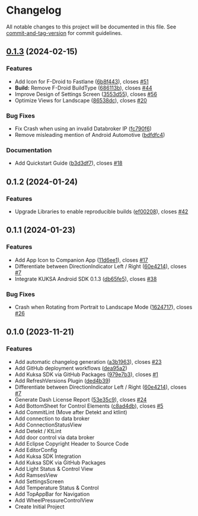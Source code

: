 # Changelog

All notable changes to this project will be documented in this file. See [commit-and-tag-version](https://github.com/absolute-version/commit-and-tag-version) for commit guidelines.

## [0.1.3](https://github.com/eclipse-kuksa/kuksa-android-companion/compare/release/v0.1.2...release/v0.1.3) (2024-02-15)


### Features

* Add Icon for F-Droid to Fastlane ([6b8f443](https://github.com/eclipse-kuksa/kuksa-android-companion/commit/6b8f443f20d9e0dd8a336b686a0c110d8889b87f)), closes [#51](https://github.com/eclipse-kuksa/kuksa-android-companion/issues/51)
* **Build:** Remove F-Droid BuildType ([686113b](https://github.com/eclipse-kuksa/kuksa-android-companion/commit/686113b376edbf2e58599ea053a87c7224b34e21)), closes [#44](https://github.com/eclipse-kuksa/kuksa-android-companion/issues/44)
* Improve Design of Settings Screen ([3553d55](https://github.com/eclipse-kuksa/kuksa-android-companion/commit/3553d554436e6771350f3922db12f3a1c4f1f8a4)), closes [#56](https://github.com/eclipse-kuksa/kuksa-android-companion/issues/56)
* Optimize Views for Landscape ([86538dc](https://github.com/eclipse-kuksa/kuksa-android-companion/commit/86538dcb2e9e3de01c3a75e05d41819ab9cfb51d)), closes [#20](https://github.com/eclipse-kuksa/kuksa-android-companion/issues/20)


### Bug Fixes

* Fix Crash when using an invalid Databroker IP ([fc790f6](https://github.com/eclipse-kuksa/kuksa-android-companion/commit/fc790f62f56eea1ed95f6a7bc31fb8bbb21a5c86))
* Remove misleading mention of Android Automotive ([bdfdfc4](https://github.com/eclipse-kuksa/kuksa-android-companion/commit/bdfdfc44ae41a62ba0f1e6c0bdb7ed1d60c4c310))


### Documentation

* Add Quickstart Guide ([b3d3df7](https://github.com/eclipse-kuksa/kuksa-android-companion/commit/b3d3df75a46530962add1bf8069bade247087699)), closes [#18](https://github.com/eclipse-kuksa/kuksa-android-companion/issues/18)

## 0.1.2 (2024-01-24)


### Features

* Upgrade Libraries to enable reproducible builds ([ef00208](https://github.com/eclipse-kuksa/kuksa-android-companion/commit/ef00208649616e7b7d10336622ec5bde6fa6301d)), closes [#42](https://github.com/eclipse-kuksa/kuksa-android-companion/issues/42)


## 0.1.1 (2024-01-23)


### Features

* Add App Icon to Companion App ([11d6ee1](https://github.com/eclipse-kuksa/kuksa-android-companion/commit/11d6ee171bb5761ee0a3b197cf2c6cfc539eb386)), closes [#17](https://github.com/eclipse-kuksa/kuksa-android-companion/issues/17)
* Differentiate between DirectionIndicator Left / Right ([60e4214](https://github.com/eclipse-kuksa/kuksa-android-companion/commit/60e4214a623c6d27b7f136f5de2a0f8b86a0eae0)), closes [#7](https://github.com/eclipse-kuksa/kuksa-android-companion/issues/7)
* Integrate KUKSA Android SDK 0.1.3 ([db65fe5](https://github.com/eclipse-kuksa/kuksa-android-companion/commit/db65fe5d99af3dac37522337bc642f0f0459b6dc)), closes [#38](https://github.com/eclipse-kuksa/kuksa-android-companion/issues/38)


### Bug Fixes

* Crash when Rotating from Portrait to Landscape Mode ([1624717](https://github.com/eclipse-kuksa/kuksa-android-companion/commit/162471747f126dd3be72eed7c467eebe1941f97d)), closes [#26](https://github.com/eclipse-kuksa/kuksa-android-companion/issues/26)

## 0.1.0 (2023-11-21)


### Features

* Add automatic changelog generation ([a3b1963](https://github.com/eclipse-kuksa/kuksa-android-companion/commit/a3b1963a33780720e9298718ba273be3819ff2f7)), closes [#23](https://github.com/eclipse-kuksa/kuksa-android-companion/issues/23)
* Add GitHub deployment workflows ([dea95a2](https://github.com/eclipse-kuksa/kuksa-android-companion/commit/dea95a2445d3e8d53fe3b48ad40ae98c9095d17d))
* Add Kuksa SDK via GitHub Packages ([979e7b3](https://github.com/eclipse-kuksa/kuksa-android-companion/commit/979e7b3aaba36caa2f19b3009dcf51bcefbb6048)), closes [#1](https://github.com/eclipse-kuksa/kuksa-android-companion/issues/1)
* Add RefreshVersions Plugin ([ded4b39](https://github.com/eclipse-kuksa/kuksa-android-companion/commit/ded4b39fe1471d81535d2a7789f7479b90fb5c9b))
* Differentiate between DirectionIndicator Left / Right ([60e4214](https://github.com/eclipse-kuksa/kuksa-android-companion/commit/60e4214a623c6d27b7f136f5de2a0f8b86a0eae0)), closes [#7](https://github.com/eclipse-kuksa/kuksa-android-companion/issues/7)
* Generate Dash License Report ([53e35c9](https://github.com/eclipse-kuksa/kuksa-android-companion/commit/53e35c946f26f4d7b2cc949be9a349d426fb98be)), closes [#24](https://github.com/eclipse-kuksa/kuksa-android-companion/issues/24)
* Add BottomSheet for Control Elements ([c8ad4db](https://github.com/eclipse-kuksa/kuksa-android-companion/commit/c8ad4db3fc53b4727154029bad4dffb9ffb49e59)), closes [#5](https://github.com/eclipse-kuksa/kuksa-android-companion/issues/5)
* Add CommitLint (Move after Detekt and ktlint) 
* Add connection to data broker 
* Add ConnectionStatusView 
* Add Detekt / KtLint 
* Add door control via data broker
* Add Eclipse Copyright Header to Source Code
* Add EditorConfig 
* Add Kuksa SDK Integration 
* Add Kuksa SDK via GitHub Packages 
* Add Light Status & Control View 
* Add RamsesView 
* Add SettingsScreen
* Add Temperature Status & Control
* Add TopAppBar for Navigation 
* Add WheelPressureControlView
* Create Initial Project 
